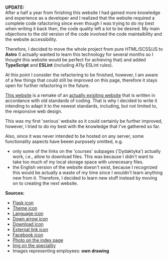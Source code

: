 **UPDATE:**  
After a half a year from finishing this website I had gained more knowledge and experience as a developer and I realized that the website required a complete code rafactoring since even though I was trying to do my best when writing it back then, the code quality left a lot to be desired. My main objections to the old version of the code involved the code maintaibility and the website accessibility.  
  
Therefore, I decided to move the whole project from pure HTML/SCSS/JS to **Astro** (I actually wanted to learn this technology for several months so I thought this website would be perfect for achieving that) and added **TypeScript** and **ESLint** (including A11y ESLint rules).  
  
At this point I consider the refactoring to be finished, however, I am aware of a few things that could still be improved on this page, therefore it stays open for further refactoring in the future.  
    
    
    
[This website](https://kepmon.github.io/Website_ZChA/) is a remake of an [actually exisiting website](https://www.zcha.pwr.edu.pl/) that is written in accordance with old standards of coding. That is why I decided to write it intending to adapt it to the newest standards, including, but not limited to, the responsive web design.

This was my first 'serious' website so it could certainly be further improved, however, I tried to do my best with the knowledge that I've gathered so far.

Also, since it was never intended to be hosted on any server, some functionality aspects have beeen purposely omitted, e.g.

- only some of the links on the 'courses' subpages ('Dydaktyka') actually work, i.e., allow to download files. This was because I didn't want to take too much of my local storage space with unnecesary files.
- the English version of the website doesn't exist, because I recognized this would be actually a waste of my time since I wouldn't learn anything new from it. Therefore, I decided to learn new stuff instead by moving on to creating the next website.  
  
**Sources:**  
* [Flask icon](https://www.svgrepo.com/svg/231533/flask)
* [Theme icon](https://www.svgrepo.com/svg/155826/pallete)
* [Language icon](https://www.svgrepo.com/svg/430121/language-alphabet-translation)
* [Down arrow icon](https://www.svgrepo.com/svg/486227/down-arrow-backup-2)
* [Download icon](https://www.svgrepo.com/svg/507665/download)
* [External link icon](https://www.svgrepo.com/svg/510970/external-link)
* [Facebook icon](https://www.svgrepo.com/svg/452196/facebook-1)
* [Photo on the index page](https://www.google.com/imgres?imgurl=https%3A%2F%2Fki.pwr.edu.pl%2Fimages%2FGaleria%2Fp21.jpg&tbnid=c004FXtCNR0EBM&vet=12ahUKEwjb04z1jP_-AhWs_CoKHSA0CHwQMygDegUIARC_AQ..i&imgrefurl=https%3A%2F%2Fki.pwr.edu.pl%2FWroclaw.php&docid=4jzIJAHj_8vVMM&w=700&h=467&q=pwr%20a3&ved=2ahUKEwjb04z1jP_-AhWs_CoKHSA0CHwQMygDegUIARC_AQ)
* [Img on the speciality](https://www.facebook.com/chemia.analityczna)
* Images representing employees: **own drawing**

